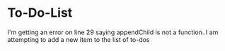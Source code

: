 # To-Do-List
I'm getting an error on line 29 saying appendChild is not a function..I am attempting to add a new item to the list of to-dos
